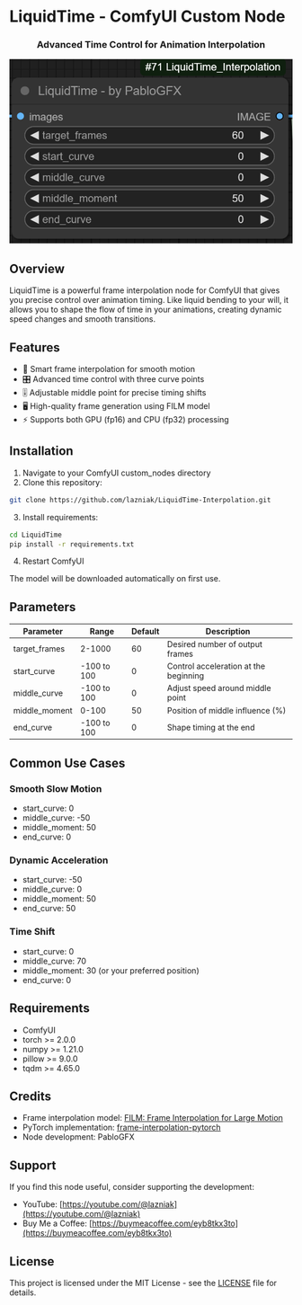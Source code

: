 # LiquidTime - ComfyUI Custom Node

<div align="center">
  <h3>Advanced Time Control for Animation Interpolation</h3>
  <img src="node.png" alt="LiquidTime Banner">
</div>

## Overview

LiquidTime is a powerful frame interpolation node for ComfyUI that gives you precise control over animation timing. Like liquid bending to your will, it allows you to shape the flow of time in your animations, creating dynamic speed changes and smooth transitions.

## Features

- 🎯 Smart frame interpolation for smooth motion
- 🎛️ Advanced time control with three curve points
- 🎚️ Adjustable middle point for precise timing shifts
- 🖥️ High-quality frame generation using FILM model
- ⚡ Supports both GPU (fp16) and CPU (fp32) processing

## Installation

1. Navigate to your ComfyUI custom_nodes directory
2. Clone this repository:
```bash
git clone https://github.com/lazniak/LiquidTime-Interpolation.git
```
3. Install requirements:
```bash
cd LiquidTime
pip install -r requirements.txt
```
4. Restart ComfyUI

The model will be downloaded automatically on first use.

## Parameters

| Parameter | Range | Default | Description |
|-----------|--------|---------|-------------|
| target_frames | 2-1000 | 60 | Desired number of output frames |
| start_curve | -100 to 100 | 0 | Control acceleration at the beginning |
| middle_curve | -100 to 100 | 0 | Adjust speed around middle point |
| middle_moment | 0-100 | 50 | Position of middle influence (%) |
| end_curve | -100 to 100 | 0 | Shape timing at the end |

## Common Use Cases

### Smooth Slow Motion
- start_curve: 0
- middle_curve: -50
- middle_moment: 50
- end_curve: 0

### Dynamic Acceleration
- start_curve: -50
- middle_curve: 0
- middle_moment: 50
- end_curve: 50

### Time Shift
- start_curve: 0
- middle_curve: 70
- middle_moment: 30 (or your preferred position)
- end_curve: 0

## Requirements
- ComfyUI
- torch >= 2.0.0
- numpy >= 1.21.0
- pillow >= 9.0.0
- tqdm >= 4.65.0

## Credits

- Frame interpolation model: [FILM: Frame Interpolation for Large Motion](https://github.com/google-research/frame-interpolation)
- PyTorch implementation: [frame-interpolation-pytorch](https://github.com/dajes/frame-interpolation-pytorch)
- Node development: PabloGFX

## Support

If you find this node useful, consider supporting the development:
- YouTube: [https://youtube.com/@lazniak](https://youtube.com/@lazniak)
- Buy Me a Coffee: [https://buymeacoffee.com/eyb8tkx3to](https://buymeacoffee.com/eyb8tkx3to)

## License

This project is licensed under the MIT License - see the [LICENSE](LICENSE) file for details.
